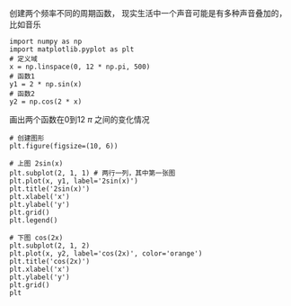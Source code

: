 创建两个频率不同的周期函数， 现实生活中一个声音可能是有多种声音叠加的，比如音乐

```
import numpy as np
import matplotlib.pyplot as plt
# 定义域
x = np.linspace(0, 12 * np.pi, 500)
# 函数1
y1 = 2 * np.sin(x)
# 函数2
y2 = np.cos(2 * x)
```

画出两个函数在0到12 $\pi$ 之间的变化情况

```
# 创建图形
plt.figure(figsize=(10, 6))

# 上图 2sin(x)
plt.subplot(2, 1, 1) # 两行一列，其中第一张图
plt.plot(x, y1, label='2sin(x)')
plt.title('2sin(x)')
plt.xlabel('x')
plt.ylabel('y')
plt.grid()
plt.legend()

# 下图 cos(2x)
plt.subplot(2, 1, 2)
plt.plot(x, y2, label='cos(2x)', color='orange')
plt.title('cos(2x)')
plt.xlabel('x')
plt.ylabel('y')
plt.grid()
plt
```

